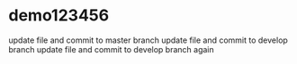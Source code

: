 # demo123456
update file and commit to master branch
update file and commit to develop branch
update file and commit to develop branch again

